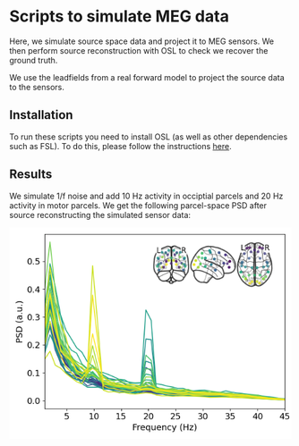 # Scripts to simulate MEG data

Here, we simulate source space data and project it to MEG sensors. We then perform source reconstruction with OSL to check we recover the ground truth.

We use the leadfields from a real forward model to project the source data to the sensors.

## Installation

To run these scripts you need to install OSL (as well as other dependencies such as FSL). To do this, please follow the instructions [here](https://osl.readthedocs.io/en/latest/install.html).

## Results

We simulate 1/f noise and add 10 Hz activity in occiptial parcels and 20 Hz activity in motor parcels. We get the following parcel-space PSD after source reconstructing the simulated sensor data:

![Results](data/src/parc/psd.png)

